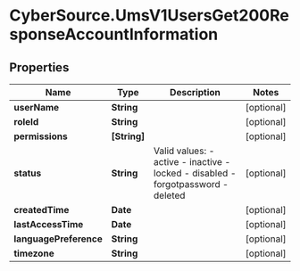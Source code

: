 # CyberSource.UmsV1UsersGet200ResponseAccountInformation

## Properties
Name | Type | Description | Notes
------------ | ------------- | ------------- | -------------
**userName** | **String** |  | [optional] 
**roleId** | **String** |  | [optional] 
**permissions** | **[String]** |  | [optional] 
**status** | **String** | Valid values: - active - inactive - locked - disabled - forgotpassword - deleted  | [optional] 
**createdTime** | **Date** |  | [optional] 
**lastAccessTime** | **Date** |  | [optional] 
**languagePreference** | **String** |  | [optional] 
**timezone** | **String** |  | [optional] 


